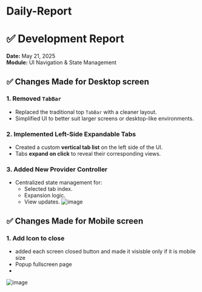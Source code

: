 # Daily-Report

# ✅ Development Report
**Date:** May 21, 2025  
**Module:** UI Navigation & State Management

## ✅ Changes Made for Desktop screen

### 1. Removed `TabBar`
- Replaced the traditional top `TabBar` with a cleaner layout.
- Simplified UI to better suit larger screens or desktop-like environments.

### 2. Implemented Left-Side Expandable Tabs
- Created a custom **vertical tab list** on the left side of the UI.
- Tabs **expand on click** to reveal their corresponding views.


### 3. Added New Provider Controller
- Centralized state management for:
  - Selected tab index.
  - Expansion logic.
  - View updates.
![image](https://github.com/user-attachments/assets/07671c6f-da5e-48a3-b4cd-33f45528b1fd)

## ✅ Changes Made for Mobile screen

### 1. Add Icon to close
- added each screen closed button and made it visisble only if it is mobile size
- Popup fullscreen page
- 
 ![image](https://github.com/user-attachments/assets/2be3ba40-ce7c-42ad-a969-065059142227)

